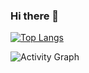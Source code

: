 ### Hi there 👋

[![Top Langs](https://github-readme-stats.vercel.app/api/top-langs/?username=dmutoni&layout=compact)](https://github.com/anuraghazra/github-readme-stats)


![Activity Graph](https://activity-graph.herokuapp.com/graph?username=dmutoni&theme=github&hide_border=true&bg_color=0d1117&area_color=1f6fea&line=38d252&point=1f6fea&color=fefefe)
